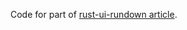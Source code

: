Code for part of [rust-ui-rundown article](https://dev.to/davidedelpapa/rust-gui-introduction-a-k-a-the-state-of-rust-gui-libraries-as-of-january-2021-40gl).
